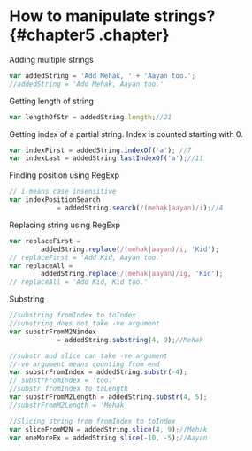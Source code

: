 # How to manipulate strings? {#chapter5 .chapter}

Adding multiple strings
```js
var addedString = 'Add Mehak, ' + 'Aayan too.';
//addedString = 'Add Mehak, Aayan too.'
```

Getting length of string
```js
var lengthOfStr = addedString.length;//21
```

Getting index of a partial string. Index is counted starting with 0.
```js
var indexFirst = addedString.indexOf('a'); //7
var indexLast = addedString.lastIndexOf('a');//11
```

Finding position using RegExp
```js
// i means case insensitive
var indexPositionSearch 
			= addedString.search(/(mehak|aayan)/i);//4
```
Replacing string using RegExp
```js
var replaceFirst = 
		addedString.replace(/(mehak|aayan)/i, 'Kid');
// replaceFirst = 'Add Kid, Aayan too.'
var replaceAll = 
		addedString.replace(/(mehak|aayan)/ig, 'Kid');
// replaceAll = 'Add Kid, Kid too.'
```
Substring  

```js
//substring fromIndex to toIndex
//substring does not take -ve argument
var substrFromM2Nindex 
			= addedString.substring(4, 9);//Mehak

//substr and slice can take -ve argument
//-ve argument means counting from end
var substrFromIndex = addedString.substr(-4);
// substrFromIndex = 'too.'
//substr fromIndex to toLength			
var substrFromM2Length = addedString.substr(4, 5);
//substrFromM2Length = 'Mehak'

//Slicing string from fromIndex to toIndex
var sliceFromM2N = addedString.slice(4, 9);//Mehak
var oneMoreEx = addedString.slice(-10, -5);//Aayan

```
